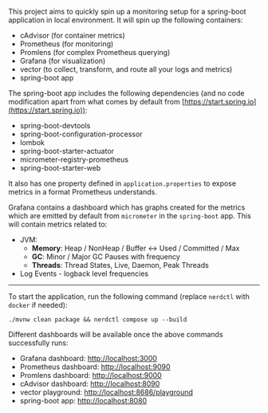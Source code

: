This project aims to quickly spin up a monitoring setup for a spring-boot application in local environment. It will spin up the following containers:
- cAdvisor (for container metrics)
- Prometheus (for monitoring)
- Promlens (for complex Prometheus querying)
- Grafana (for visualization)
- vector (to collect, transform, and route all your logs and metrics)
- spring-boot app

The spring-boot app includes the following dependencies (and no code modification apart from what comes by default from [https://start.spring.io](https://start.spring.io)):
- spring-boot-devtools
- spring-boot-configuration-processor
- lombok
- spring-boot-starter-actuator
- micrometer-registry-prometheus
- spring-boot-starter-web

It also has one property defined in `application.properties` to expose metrics in a format Prometheus understands.

Grafana contains a dashboard which has graphs created for the metrics which are emitted by default from `micrometer` in the `spring-boot` app.
This will contain metrics related to:
- JVM:
    - **Memory**: Heap / NonHeap / Buffer <-> Used / Committed / Max
    - **GC**: Minor / Major GC Pauses with frequency
    - **Threads**: Thread States, Live, Daemon, Peak Threads
- Log Events - logback level frequencies

---

To start the application, run the following command (replace `nerdctl` with `docker` if needed):

```
./mvnw clean package && nerdctl compose up --build
```

Different dashboards will be available once the above commands successfully runs:
- Grafana dashboard: [http://localhost:3000](http://localhost:3000)
- Prometheus dashboard: [http://localhost:9090](http://localhost:9090)
- Promlens dashboard: [http://localhost:9000](http://localhost:9000)
- cAdvisor dashboard: [http://localhost:8090](http://localhost:8090)
- vector playground: [http://localhost:8686/playground](http://localhost:8686/playground)
- spring-boot app: [http://localhost:8080](http://localhost:8080)